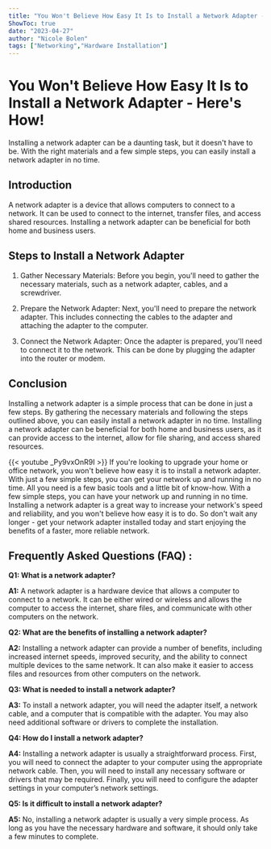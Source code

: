 ```yaml
---
title: "You Won't Believe How Easy It Is to Install a Network Adapter - Here's How!"
ShowToc: true 
date: "2023-04-27"
author: "Nicole Bolen" 
tags: ["Networking","Hardware Installation"]
---
```

# You Won't Believe How Easy It Is to Install a Network Adapter - Here's How!

Installing a network adapter can be a daunting task, but it doesn't have to be. With the right materials and a few simple steps, you can easily install a network adapter in no time.

## Introduction

A network adapter is a device that allows computers to connect to a network. It can be used to connect to the internet, transfer files, and access shared resources. Installing a network adapter can be beneficial for both home and business users.

## Steps to Install a Network Adapter

1. Gather Necessary Materials: Before you begin, you'll need to gather the necessary materials, such as a network adapter, cables, and a screwdriver.

2. Prepare the Network Adapter: Next, you'll need to prepare the network adapter. This includes connecting the cables to the adapter and attaching the adapter to the computer.

3. Connect the Network Adapter: Once the adapter is prepared, you'll need to connect it to the network. This can be done by plugging the adapter into the router or modem.

## Conclusion

Installing a network adapter is a simple process that can be done in just a few steps. By gathering the necessary materials and following the steps outlined above, you can easily install a network adapter in no time. Installing a network adapter can be beneficial for both home and business users, as it can provide access to the internet, allow for file sharing, and access shared resources.

{{< youtube _Py9vxOnR9I >}} 
If you're looking to upgrade your home or office network, you won't believe how easy it is to install a network adapter. With just a few simple steps, you can get your network up and running in no time. All you need is a few basic tools and a little bit of know-how. With a few simple steps, you can have your network up and running in no time. Installing a network adapter is a great way to increase your network's speed and reliability, and you won't believe how easy it is to do. So don't wait any longer - get your network adapter installed today and start enjoying the benefits of a faster, more reliable network.

## Frequently Asked Questions (FAQ) :
**Q1: What is a network adapter?**

**A1:** A network adapter is a hardware device that allows a computer to connect to a network. It can be either wired or wireless and allows the computer to access the internet, share files, and communicate with other computers on the network. 

**Q2: What are the benefits of installing a network adapter?**

**A2:** Installing a network adapter can provide a number of benefits, including increased internet speeds, improved security, and the ability to connect multiple devices to the same network. It can also make it easier to access files and resources from other computers on the network. 

**Q3: What is needed to install a network adapter?**

**A3:** To install a network adapter, you will need the adapter itself, a network cable, and a computer that is compatible with the adapter. You may also need additional software or drivers to complete the installation. 

**Q4: How do I install a network adapter?**

**A4:** Installing a network adapter is usually a straightforward process. First, you will need to connect the adapter to your computer using the appropriate network cable. Then, you will need to install any necessary software or drivers that may be required. Finally, you will need to configure the adapter settings in your computer’s network settings. 

**Q5: Is it difficult to install a network adapter?**

**A5:** No, installing a network adapter is usually a very simple process. As long as you have the necessary hardware and software, it should only take a few minutes to complete.





